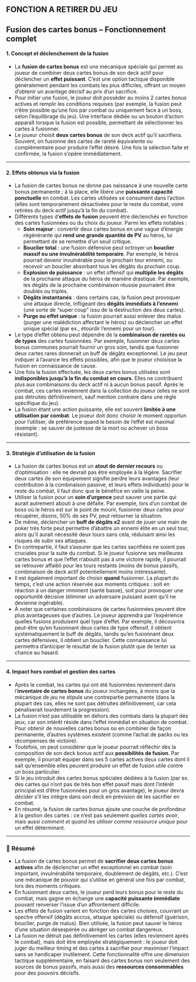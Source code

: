 ## **FONCTION A RETIRER DU JEU**

## **Fusion des cartes bonus – Fonctionnement complet**

#### **1. Concept et déclenchement de la fusion**

- La **fusion de cartes bonus** est une mécanique spéciale qui permet au joueur de combiner deux cartes bonus de son deck actif pour déclencher un **effet puissant**. C’est une option tactique disponible généralement pendant les combats les plus difficiles, offrant un moyen d’obtenir un avantage décisif au prix d’un sacrifice.
- Pour initier une fusion, le joueur doit posséder au moins 2 cartes bonus actives et remplir les conditions requises (par exemple, la fusion peut n’être possible qu’une fois par combat ou uniquement face à un boss, selon l’équilibrage du jeu). Une interface dédiée ou un bouton d’action apparaît lorsque la fusion est possible, permettant de sélectionner les cartes à fusionner.
- Le joueur choisit **deux cartes bonus** de son deck actif qu’il sacrifiera. Souvent, on fusionne des cartes de rareté équivalente ou complémentaire pour produire l’effet désiré. Une fois la sélection faite et confirmée, la fusion s’opère immédiatement.

---

#### **2. Effets obtenus via la fusion**

- La fusion de cartes bonus ne donne pas naissance à une nouvelle carte bonus permanente ; à la place, elle libère une **puissante capacité ponctuelle** en combat. Les cartes utilisées se consument dans l’action (elles sont temporairement désactivées pour le reste du combat, voire retirées du deck actif jusqu’à la fin du combat).
- Différents types d’**effets de fusion** peuvent être déclenchés en fonction des cartes fusionnées ou du choix du joueur. Parmi les effets notables :
  - **Soin majeur** : convertir deux cartes bonus en une vague d’énergie régénérante qui **rend une grande quantité de PV** au héros, lui permettant de se remettre d’un seuil critique.
  - **Bouclier total** : une fusion défensive peut octroyer un **bouclier massif ou une invulnérabilité temporaire**. Par exemple, le héros pourrait devenir invulnérable pour le prochain tour ennemi, ou recevoir un bouclier absorbant tous les dégâts du prochain coup.
  - **Explosion de puissance** : un effet offensif qui **multiplie les dégâts** de la prochaine attaque du héros de manière drastique. Par exemple, les dégâts de la prochaine combinaison réussie pourraient être doublés ou triplés.
  - **Dégâts instantanés** : dans certains cas, la fusion peut provoquer une attaque directe, infligeant des **dégâts immédiats à l’ennemi** (une sorte de “super coup” issu de la destruction des deux cartes).
  - **Purge ou effet unique** : la fusion pourrait aussi enlever des malus (purger une malédiction affectant le héros) ou déclencher un effet unique spécial (par ex., étourdir l’ennemi pour un tour).
- Le type d’effet obtenu peut dépendre de la **combinaison de raretés ou de types** des cartes fusionnées. Par exemple, fusionner deux cartes bonus communes pourrait fournir un gros soin, tandis que fusionner deux cartes rares donnerait un buff de dégâts exceptionnel. Le jeu peut indiquer à l’avance les effets possibles, afin que le joueur choisisse la fusion en connaissance de cause.
- Une fois la fusion effectuée, les deux cartes bonus utilisées sont **indisponibles jusqu’à la fin du combat en cours**. Elles ne contribuent plus aux combinaisons du deck actif ni à aucun bonus passif. Après le combat, ces cartes reviennent dans la collection du joueur (elles ne sont pas détruites définitivement, sauf mention contraire dans une règle spécifique du jeu).
- La fusion étant une action puissante, elle est souvent **limitée à une utilisation par combat**. Le joueur doit donc choisir le moment opportun pour l’utiliser, de préférence quand le besoin de l’effet est maximal (exemple : se sauver de justesse de la mort ou achever un boss résistant).

---

#### **3. Stratégie d’utilisation de la fusion**

- La fusion de cartes bonus est un **atout de dernier recours** ou d’optimisation : elle ne devrait pas être employée à la légère. Sacrifier deux cartes de son équipement signifie perdre leurs avantages (leur contribution à la combinaison passive, et leurs effets individuels) pour le reste du combat, il faut donc que le bénéfice en vaille la peine.
- Utiliser la fusion pour un **soin d’urgence** peut sauver une partie qui aurait autrement abouti à une défaite. Par exemple, lors d’un combat de boss où le héros est sur le point de mourir, fusionner deux cartes pour récupérer, disons, 50% de ses PV, peut retourner la situation.
- De même, déclencher un **buff de dégâts x2** avant de jouer une main de poker très forte peut permettre d’abattre un ennemi élite en un seul tour, alors qu’il aurait nécessité deux tours sans cela, réduisant ainsi les risques de subir ses attaques.
- En contrepartie, il faut s’assurer que les cartes sacrifiées ne soient pas cruciales pour la suite du combat. Si le joueur fusionne ses meilleures cartes bonus et que l’effet n’aboutit pas à une victoire rapide, il pourrait se retrouver affaibli pour les tours restants (moins de bonus passifs, combinaison de deck actif potentiellement moins intéressante).
- Il est également important de choisir **quand** fusionner. La plupart du temps, c’est une action réservée aux moments critiques : soit en réaction à un danger imminent (santé basse), soit pour provoquer une opportunité décisive (éliminer un adversaire puissant avant qu’il ne devienne ingérable).
- À noter que certaines combinaisons de cartes fusionnées peuvent être plus avantageuses que d’autres. Le joueur apprendra par l’expérience quelles fusions produisent quel type d’effet. Par exemple, il découvrira peut-être qu’en fusionnant deux cartes de type offensif, il obtient systématiquement le buff de dégâts, tandis qu’en fusionnant deux cartes défensives, il obtient un bouclier. Cette connaissance lui permettra d’anticiper le résultat de la fusion plutôt que de tenter sa chance au hasard.

---

#### **4. Impact hors combat et gestion des cartes**

- Après le combat, les cartes qui ont été fusionnées reviennent dans l’**inventaire de cartes bonus** du joueur inchangées, à moins que la mécanique de jeu ne stipule une contrepartie permanente (dans la plupart des cas, elles ne sont pas détruites définitivement, car cela pénaliserait lourdement la progression).
- La fusion n’est pas utilisable en dehors des combats dans la plupart des jeux, car son intérêt réside dans l’effet immédiat en situation de combat. Pour obtenir de nouvelles cartes bonus ou en combiner de façon permanente, d’autres systèmes existent (comme l’achat de packs ou les récompenses de victoire).
- Toutefois, on peut considérer que le joueur pourrait réfléchir dès la composition de son deck bonus actif aux **possibilités de fusion**. Par exemple, il pourrait équiper dans ses 5 cartes actives deux cartes dont il sait qu’ensemble elles peuvent produire un effet de fusion utile contre un boss particulier.
- Si le jeu introduit des cartes bonus spéciales dédiées à la fusion (par ex. des cartes qui n’ont pas de très bon effet passif mais dont l’intérêt principal est d’être fusionnées pour un gros avantage), le joueur devra décider s’il les intègre dans son deck en prévision de les sacrifier en combat.
- En résumé, la fusion de cartes bonus ajoute une couche de profondeur à la gestion des cartes : ce n’est pas seulement _quelles cartes avoir_, mais aussi _comment et quand les utiliser comme ressource unique_ pour un effet déterminant.

---

### 📝 **Résumé**

- La fusion de cartes bonus permet de **sacrifier deux cartes bonus actives** afin de déclencher un effet exceptionnel en combat (soin important, invulnérabilité temporaire, doublement de dégâts, etc.). C’est une mécanique de pouvoir qui s’utilise en général une fois par combat, lors des moments critiques.
- En fusionnant deux cartes, le joueur perd leurs bonus pour le reste du combat, mais gagne en échange une **capacité puissante immédiate** pouvant renverser l’issue d’un affrontement difficile.
- Les effets de fusion varient en fonction des cartes choisies, couvrant un spectre offensif (dégâts accrus, attaque spéciale) ou défensif (guérison, bouclier, purge de malus). Bien utilisée, la fusion peut sauver le héros d’une situation désespérée ou abréger un combat dangereux.
- La fusion ne détruit pas définitivement les cartes (elles reviennent après le combat), mais doit être employée stratégiquement : le joueur doit juger du meilleur timing et des cartes à sacrifier pour maximiser l’impact sans se handicaper inutilement. Cette fonctionnalité offre une dimension tactique supplémentaire, en faisant des cartes bonus non seulement des sources de bonus passifs, mais aussi des **ressources consommables** pour des pouvoirs décisifs.

```markdown

```

```

```
